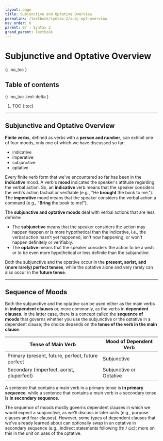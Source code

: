 ```yaml
---
layout: page
title: Subjunctive and Optative Overview
permalink: /textbook/syntax-2/subj-opt-overview
nav_order: 0
parent: 07 - Syntax 2
grand_parent: Textbook
---
```


# Subjunctive and Optative Overview
{: .no_toc }

## Table of contents
{: .no_toc .text-delta }

1. TOC
{:toc}

***

## Subjunctive and Optative Overview

**Finite verbs**, defined as verbs with a **person and number**, can exhibit one of four moods, only one of which we have discussed so far:

* indicative
* imperative
* subjunctive
* optative

Every finite verb form that we've encountered so far has been in the **indicative** mood. A verb's **mood** indicates the speaker's attitude regarding the verbal action. So, an **indicative** verb means that the speaker considers the verb's action factual or verifiable (e.g., "He **brought** the book to me."). The **imperative** mood means that the speaker considers the verbal action a command (e.g., "**Bring** the book to me!").

The **subjunctive and optative moods** deal with verbal actions that are less definite:
* The **subjunctive** means that the speaker considers the action may happen happen or is more hypothetical than the indicative, i.e., the verbal action hasn't yet happened, isn't now happening, or won't happen definitely or verifiably.
* The **optative** means that the speaker considers the action to be a wish or to be even more hypothetical or less definite than the subjunctive.

Both the subjunctive and the optative occur in the **present, aorist, and (more rarely) perfect tenses**, while the optative alone and very rarely can also occur in the **future tense**.

***

## Sequence of Moods

Both the subjunctive and the optative can be used either as the main verbs in **independent clauses** or, more commonly, as the verbs in **dependent clauses**. In the latter case, there is a concept called the **sequence of moods** that governs whether you use the subjunctive or the optative in a dependent clause; the choice depends on the **tense of the verb in the main clause**.

| Tense of Main Verb | Mood of Dependent Verb |
| ----- | ----- |
| Primary (present, future, perfect, future perfect | Subjunctive |
| Secondary (imperfect, aorist, pluperfect) | Subjunctive or Optative |

A sentence that contains a main verb in a primary tense is **in primary sequence**, while a sentence that contains a main verb in a secondary tense is **in secondary sequence**.

The sequence of moods mostly governs dependent clauses in which we would expect a subjunctive, as we'll discuss in later units (e.g., purpose clauses and fear clauses). However, some types of dependent clauses that we've already learned about can optionally swap in an optative in secondary sequence (e.g., indirect statements following ὅτι / ὡς); more on this in the unit on uses of the optative.
